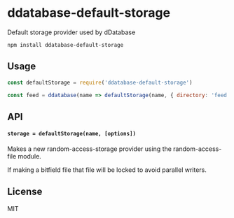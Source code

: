 # ddatabase-default-storage

Default storage provider used by dDatabase

```
npm install ddatabase-default-storage
```

## Usage

``` js
const defaultStorage = require('ddatabase-default-storage')

const feed = ddatabase(name => defaultStorage(name, { directory: 'feed' }))
```

## API

#### `storage = defaultStorage(name, [options])`

Makes a new random-access-storage provider using the random-access-file module.

If making a bitfield file that file will be locked to avoid parallel writers.

## License

MIT
